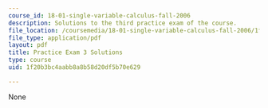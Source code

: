 ```yaml
---
course_id: 18-01-single-variable-calculus-fall-2006
description: Solutions to the third practice exam of the course.
file_location: /coursemedia/18-01-single-variable-calculus-fall-2006/1f20b3bc4aabb8a8b58d20df5b70e629_prexam3bsol.pdf
file_type: application/pdf
layout: pdf
title: Practice Exam 3 Solutions
type: course
uid: 1f20b3bc4aabb8a8b58d20df5b70e629

---
```

None